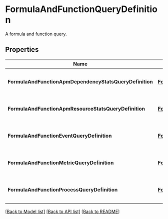 # FormulaAndFunctionQueryDefinition

A formula and function query.

## Properties

| Name                                                    | Type                                                                                                              | Description                                 | Notes |
| ------------------------------------------------------- | ----------------------------------------------------------------------------------------------------------------- | ------------------------------------------- | ----- |
| **FormulaAndFunctionApmDependencyStatsQueryDefinition** | [**FormulaAndFunctionApmDependencyStatsQueryDefinition**](FormulaAndFunctionApmDependencyStatsQueryDefinition.md) | Container class of the relevant properties. |
| **FormulaAndFunctionApmResourceStatsQueryDefinition**   | [**FormulaAndFunctionApmResourceStatsQueryDefinition**](FormulaAndFunctionApmResourceStatsQueryDefinition.md)     | Container class of the relevant properties. |
| **FormulaAndFunctionEventQueryDefinition**              | [**FormulaAndFunctionEventQueryDefinition**](FormulaAndFunctionEventQueryDefinition.md)                           | Container class of the relevant properties. |
| **FormulaAndFunctionMetricQueryDefinition**             | [**FormulaAndFunctionMetricQueryDefinition**](FormulaAndFunctionMetricQueryDefinition.md)                         | Container class of the relevant properties. |
| **FormulaAndFunctionProcessQueryDefinition**            | [**FormulaAndFunctionProcessQueryDefinition**](FormulaAndFunctionProcessQueryDefinition.md)                       | Container class of the relevant properties. |

[[Back to Model list]](README.md#documentation-for-models) [[Back to API list]](README.md#documentation-for-api-endpoints) [[Back to README]](README.md)
